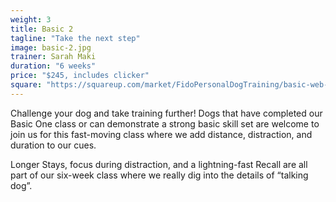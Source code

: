 ```yaml
---
weight: 3
title: Basic 2
tagline: "Take the next step"
image: basic-2.jpg
trainer: Sarah Maki
duration: "6 weeks"
price: "$245, includes clicker"
square: "https://squareup.com/market/FidoPersonalDogTraining/basic-web-1"
---
```

Challenge your dog and take training further! Dogs that have completed our Basic One class or can demonstrate a strong basic skill set are welcome to join us for this fast-moving class where we add distance, distraction, and duration to our cues. 

Longer Stays, focus during distraction, and a lightning-fast Recall are all part of our six-week class where we really dig into the details of “talking dog”. 


